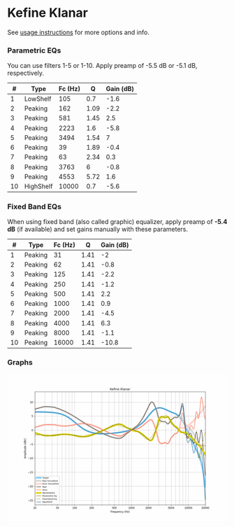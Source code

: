# Kefine Klanar
See [usage instructions](https://github.com/jaakkopasanen/AutoEq#usage) for more options and info.

### Parametric EQs
You can use filters 1-5 or 1-10. Apply preamp of -5.5 dB or -5.1 dB, respectively.

|   # | Type      |   Fc (Hz) |    Q |   Gain (dB) |
|-----|-----------|-----------|------|-------------|
|   1 | LowShelf  |       105 | 0.7  |        -1.6 |
|   2 | Peaking   |       162 | 1.09 |        -2.2 |
|   3 | Peaking   |       581 | 1.45 |         2.5 |
|   4 | Peaking   |      2223 | 1.6  |        -5.8 |
|   5 | Peaking   |      3494 | 1.54 |         7   |
|   6 | Peaking   |        39 | 1.89 |        -0.4 |
|   7 | Peaking   |        63 | 2.34 |         0.3 |
|   8 | Peaking   |      3763 | 6    |        -0.8 |
|   9 | Peaking   |      4553 | 5.72 |         1.6 |
|  10 | HighShelf |     10000 | 0.7  |        -5.6 |

### Fixed Band EQs
When using fixed band (also called graphic) equalizer, apply preamp of **-5.4 dB** (if available) and set gains manually with these parameters.

|   # | Type    |   Fc (Hz) |    Q |   Gain (dB) |
|-----|---------|-----------|------|-------------|
|   1 | Peaking |        31 | 1.41 |        -2   |
|   2 | Peaking |        62 | 1.41 |        -0.8 |
|   3 | Peaking |       125 | 1.41 |        -2.2 |
|   4 | Peaking |       250 | 1.41 |        -1.2 |
|   5 | Peaking |       500 | 1.41 |         2.2 |
|   6 | Peaking |      1000 | 1.41 |         0.9 |
|   7 | Peaking |      2000 | 1.41 |        -4.5 |
|   8 | Peaking |      4000 | 1.41 |         6.3 |
|   9 | Peaking |      8000 | 1.41 |        -1.1 |
|  10 | Peaking |     16000 | 1.41 |       -10.8 |

### Graphs
![](./Kefine%20Klanar.png)

